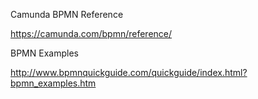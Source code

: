 

Camunda BPMN Reference

https://camunda.com/bpmn/reference/

BPMN Examples

http://www.bpmnquickguide.com/quickguide/index.html?bpmn_examples.htm
